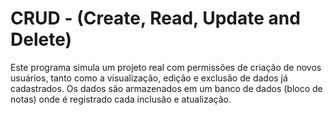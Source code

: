 # CRUD - (Create, Read, Update and Delete)

Este programa simula um projeto real com permissões de criação de novos usuários, tanto como a visualização, edição e exclusão de dados já cadastrados.
Os dados são armazenados em um banco de dados (bloco de notas) onde é registrado cada inclusão e atualização.

